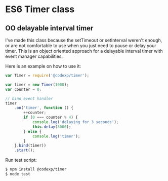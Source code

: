 # ES6 Timer class

## OO delayable interval timer

I've made this class because the setTimeout or setInterval weren't enough, or are not comfortable to use when you just need to pause or delay your timer.
This is an object oriented approach for a delayable interval timer with event manager capabilities.

Here is an example on how to use it:

```javascript
var Timer = require('@codexp/timer');

var timer = new Timer(1000);
var counter = 0;

// bind event handler
timer
    .on('timer', function () {
        ++counter;
        if (0 === counter % 4) {
            console.log('delaying for 3 seconds');
            this.delay(3000);
        } else {
            console.log('timer');
        }
    }.bind(timer))
    .start();
```

Run test script:

```bash
$ npm install @codexp/timer
$ node test
```
